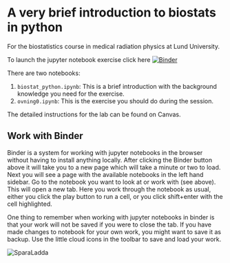 # A very brief introduction to biostats in python

For the biostatistics course in medical radiation physics at Lund University.

To launch the jupyter notebook exercise click here  [![Binder](https://mybinder.org/badge_logo.svg)](https://mybinder.org/v2/gh/emilljungberg/intro_biostat_python/HEAD)

There are two notebooks:
1. `biostat_python.ipynb`: This is a brief introduction with the background knowledge you need for the exercise.
2. `ovning0.ipynb`: This is the exercise you should do during the session.

The detailed instructions for the lab can be found on Canvas.

## Work with Binder
Binder is a system for working with jupyter notebooks in the browser without having to install anything locally. After clicking the Binder button above it will take you to a new page which will take a minute or two to load. Next you will see a page with the available notebooks in the left hand sidebar. Go to the notebook you want to look at or work with (see above). This will open a new tab. Here you work through the notebook as usual, either you click the play button to run a cell, or you click shift+enter with the cell highlighted.

One thing to remember when working with jupyter notebooks in binder is that your work will not be saved if you were to close the tab. If you have made changes to notebook for your own work, you might want to save it as backup. Use the little cloud icons in the toolbar to save and load your work. 

![SparaLadda](https://github.com/emilljungberg/intro_biostat_python/assets/3906827/081508c2-314d-4df8-89e6-1ed0c769a422)
